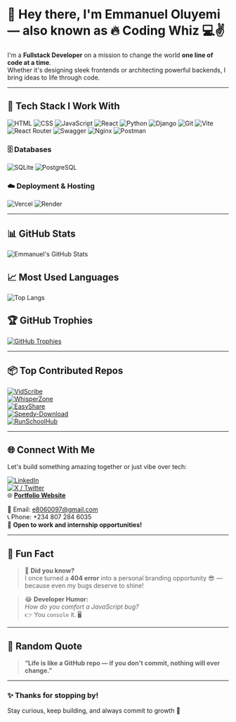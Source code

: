 # 👋 Hey there, I'm Emmanuel Oluyemi — also known as 🔥 Coding Whiz 💻✌️

I'm a **Fullstack Developer** on a mission to change the world **one line of code at a time**.  
Whether it's designing sleek frontends or architecting powerful backends, I bring ideas to life through code.

---

## 🚀 Tech Stack I Work With
![HTML](https://img.shields.io/badge/-HTML-E34F26?style=flat&logo=html5&logoColor=white)
![CSS](https://img.shields.io/badge/-CSS-1572B6?style=flat&logo=css3&logoColor=white)
![JavaScript](https://img.shields.io/badge/-JavaScript-F7DF1E?style=flat&logo=javascript&logoColor=black)
![React](https://img.shields.io/badge/-React-20232A?style=flat&logo=react&logoColor=61DAFB)
![Python](https://img.shields.io/badge/-Python-3776AB?style=flat&logo=python&logoColor=white)
![Django](https://img.shields.io/badge/-Django-092E20?style=flat&logo=django&logoColor=white)
![Git](https://img.shields.io/badge/-Git-F05032?style=flat&logo=git&logoColor=white)
![Vite](https://img.shields.io/badge/-Vite-646CFF?style=flat&logo=vite&logoColor=white)
![React Router](https://img.shields.io/badge/-React%20Router-CA4245?style=flat&logo=react-router&logoColor=white)
![Swagger](https://img.shields.io/badge/-Swagger-85EA2D?style=flat&logo=swagger&logoColor=black)
![Nginx](https://img.shields.io/badge/-Nginx-009639?style=flat&logo=nginx&logoColor=white)
![Postman](https://img.shields.io/badge/-Postman-FF6C37?style=flat&logo=postman&logoColor=white)

### 🗄️ Databases
![SQLite](https://img.shields.io/badge/-SQLite-003B57?style=flat&logo=sqlite&logoColor=white)
![PostgreSQL](https://img.shields.io/badge/-PostgreSQL-336791?style=flat&logo=postgresql&logoColor=white)

### ☁️ Deployment & Hosting
![Vercel](https://img.shields.io/badge/-Vercel-000000?style=flat&logo=vercel&logoColor=white)
![Render](https://img.shields.io/badge/-Render-46E3B7?style=flat&logo=render&logoColor=white)

---

## 📊 GitHub Stats
![Emmanuel's GitHub Stats](https://github-readme-stats.vercel.app/api?username=IAMCodingWhiz&show_icons=true&theme=radical)

## 📈 Most Used Languages
![Top Langs](https://github-readme-stats.vercel.app/api/top-langs/?username=codingwhiz-BackendDev&layout=compact&theme=radical)

## 🏆 GitHub Trophies
[![GitHub Trophies](https://github-profile-trophy.vercel.app/?username=codingwhiz-BackendDev&theme=radical)](https://github.com/codingwhiz-BackendDev)

---

 ## 📦 Top Contributed Repos

[![VidScribe](https://github-readme-stats.vercel.app/api/pin/?username=codingwhiz-BackendDev&repo=VidScribe&theme=radical)](https://github.com/codingwhiz-BackendDev/VidScribe)  
[![WhisperZone](https://github-readme-stats.vercel.app/api/pin/?username=codingwhiz-BackendDev&repo=WhisperZone&theme=radical)](https://github.com/codingwhiz-BackendDev/WhisperZone)  
[![EasyShare](https://github-readme-stats.vercel.app/api/pin/?username=codingwhiz-BackendDev&repo=EasyShare&theme=radical)](https://github.com/codingwhiz-BackendDev/EasyShare)  
[![Speedy-Download](https://github-readme-stats.vercel.app/api/pin/?username=codingwhiz-BackendDev&repo=Speedy-Download&theme=radical)](https://github.com/codingwhiz-BackendDev/Speedy-Download)  
[![RunSchoolHub](https://github-readme-stats.vercel.app/api/pin/?username=codingwhiz-BackendDev&repo=RunSchoolHub&theme=radical)](https://github.com/codingwhiz-BackendDev/RunSchoolHub)

---

## 🌐 Connect With Me
Let's build something amazing together or just vibe over tech:

[![LinkedIn](https://img.shields.io/badge/-LinkedIn-0077B5?style=flat&logo=linkedin&logoColor=white)](https://www.linkedin.com/in/emmanuel-oluyemi-9116a4300)  
[![X / Twitter](https://img.shields.io/badge/-@IAMCodingWhiz-1DA1F2?style=flat&logo=twitter&logoColor=white)](https://x.com/IAMCodingWhiz)  
🌐 [**Portfolio Website**](https://portfolio1-gray-two.vercel.app)

📧 Email: e8060097@gmail.com  
📞 Phone: +234 807 284 6035  
🚀 **Open to work and internship opportunities!**

---

## 🎉 Fun Fact
> 🧠 **Did you know?**  
> I once turned a **404 error** into a personal branding opportunity 😎 — because even my bugs deserve to shine!

> 😂 **Developer Humor:**  
> *How do you comfort a JavaScript bug?*  
> 👉 You `console` it. 🖥️

---

## 💬 Random Quote
> **“Life is like a GitHub repo — if you don't commit, nothing will ever change.”**

---

### ✨ Thanks for stopping by!  
Stay curious, keep building, and always commit to growth 🚀
